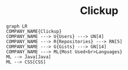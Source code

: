 <h1 align="center">Clickup</h1>

```mermaid
graph LR
COMPANY_NAME{Clickup}
COMPANY_NAME ---> U{Users} ---> UN[4]
COMPANY_NAME ---> R{Repositories} ---> RN[5]
COMPANY_NAME ---> G{Gists} ---> GN[14]
COMPANY_NAME ---> ML{Most Used<br>Languages}
ML --> Java[Java]
ML --> CSS[CSS]
```
